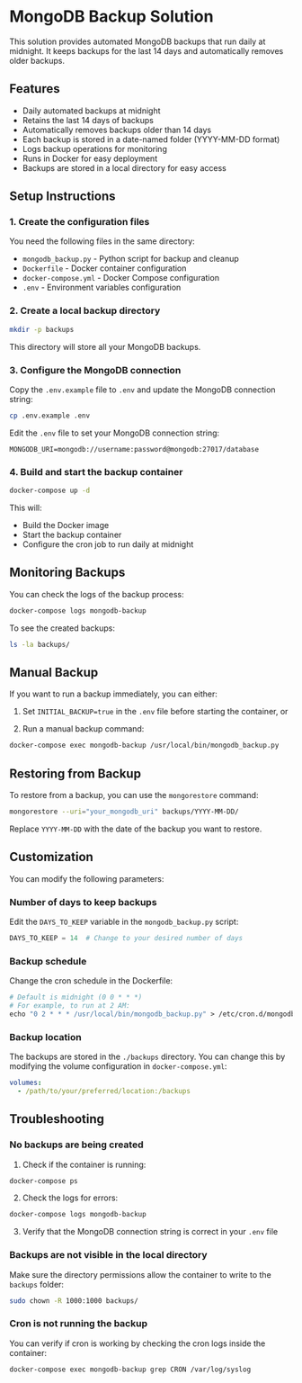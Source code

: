 # MongoDB Backup Solution

This solution provides automated MongoDB backups that run daily at midnight. It keeps backups for the last 14 days and automatically removes older backups.

## Features

- Daily automated backups at midnight
- Retains the last 14 days of backups
- Automatically removes backups older than 14 days
- Each backup is stored in a date-named folder (YYYY-MM-DD format)
- Logs backup operations for monitoring
- Runs in Docker for easy deployment
- Backups are stored in a local directory for easy access

## Setup Instructions

### 1. Create the configuration files

You need the following files in the same directory:
- `mongodb_backup.py` - Python script for backup and cleanup
- `Dockerfile` - Docker container configuration
- `docker-compose.yml` - Docker Compose configuration
- `.env` - Environment variables configuration

### 2. Create a local backup directory

```bash
mkdir -p backups
```

This directory will store all your MongoDB backups.

### 3. Configure the MongoDB connection

Copy the `.env.example` file to `.env` and update the MongoDB connection string:

```bash
cp .env.example .env
```

Edit the `.env` file to set your MongoDB connection string:

```
MONGODB_URI=mongodb://username:password@mongodb:27017/database
```

### 4. Build and start the backup container

```bash
docker-compose up -d
```

This will:
- Build the Docker image
- Start the backup container
- Configure the cron job to run daily at midnight

## Monitoring Backups

You can check the logs of the backup process:

```bash
docker-compose logs mongodb-backup
```

To see the created backups:

```bash
ls -la backups/
```

## Manual Backup

If you want to run a backup immediately, you can either:

1. Set `INITIAL_BACKUP=true` in the `.env` file before starting the container, or

2. Run a manual backup command:
```bash
docker-compose exec mongodb-backup /usr/local/bin/mongodb_backup.py
```

## Restoring from Backup

To restore from a backup, you can use the `mongorestore` command:

```bash
mongorestore --uri="your_mongodb_uri" backups/YYYY-MM-DD/
```

Replace `YYYY-MM-DD` with the date of the backup you want to restore.

## Customization

You can modify the following parameters:

### Number of days to keep backups

Edit the `DAYS_TO_KEEP` variable in the `mongodb_backup.py` script:

```python
DAYS_TO_KEEP = 14  # Change to your desired number of days
```

### Backup schedule

Change the cron schedule in the Dockerfile:

```dockerfile
# Default is midnight (0 0 * * *)
# For example, to run at 2 AM:
echo "0 2 * * * /usr/local/bin/mongodb_backup.py" > /etc/cron.d/mongodb-backup
```

### Backup location

The backups are stored in the `./backups` directory. You can change this by modifying the volume configuration in `docker-compose.yml`:

```yaml
volumes:
  - /path/to/your/preferred/location:/backups
```

## Troubleshooting

### No backups are being created

1. Check if the container is running:
```bash
docker-compose ps
```

2. Check the logs for errors:
```bash
docker-compose logs mongodb-backup
```

3. Verify that the MongoDB connection string is correct in your `.env` file

### Backups are not visible in the local directory

Make sure the directory permissions allow the container to write to the `backups` folder:

```bash
sudo chown -R 1000:1000 backups/
```

### Cron is not running the backup

You can verify if cron is working by checking the cron logs inside the container:

```bash
docker-compose exec mongodb-backup grep CRON /var/log/syslog
```